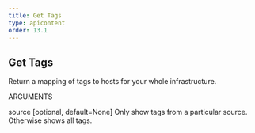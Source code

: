 ```yaml
---
title: Get Tags
type: apicontent
order: 13.1
---
```


## Get Tags
Return a mapping of tags to hosts for your whole infrastructure.

ARGUMENTS

source [optional, default=None]
Only show tags from a particular source. Otherwise shows all tags.